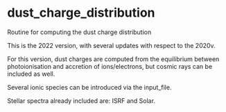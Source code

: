# dust_charge_distribution
Routine for computing the dust charge distribution


This is the 2022 version, with several updates with respect to the 2020v.


For this version, dust charges are computed from the equilibrium
between photoionisation and accretion of ions/electrons, but cosmic rays can
be included as well.

Several ionic species can be introduced via the input_file.

Stellar spectra already included are: ISRF and Solar.
